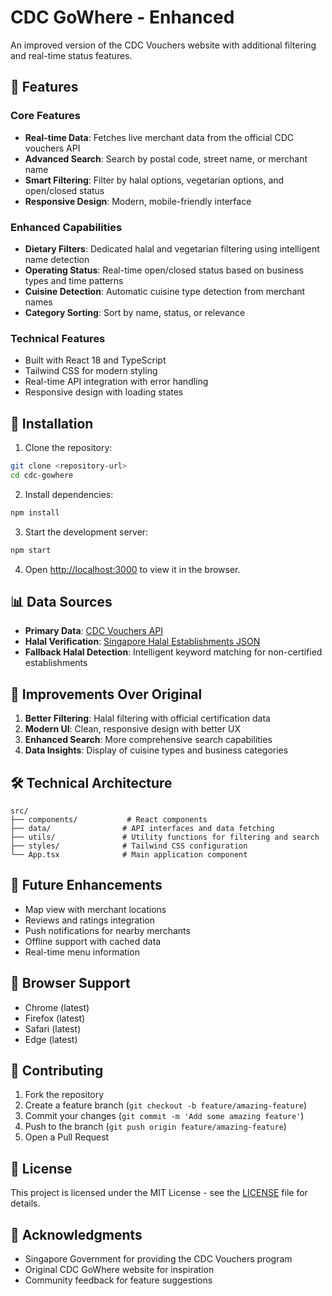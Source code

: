 # CDC GoWhere - Enhanced

An improved version of the CDC Vouchers website with additional filtering and real-time status features.

## 🚀 Features

### Core Features
- **Real-time Data**: Fetches live merchant data from the official CDC vouchers API
- **Advanced Search**: Search by postal code, street name, or merchant name
- **Smart Filtering**: Filter by halal options, vegetarian options, and open/closed status
- **Responsive Design**: Modern, mobile-friendly interface

### Enhanced Capabilities
- **Dietary Filters**: Dedicated halal and vegetarian filtering using intelligent name detection
- **Operating Status**: Real-time open/closed status based on business types and time patterns
- **Cuisine Detection**: Automatic cuisine type detection from merchant names
- **Category Sorting**: Sort by name, status, or relevance

### Technical Features
- Built with React 18 and TypeScript
- Tailwind CSS for modern styling
- Real-time API integration with error handling
- Responsive design with loading states

## 🔧 Installation

1. Clone the repository:
```bash
git clone <repository-url>
cd cdc-gowhere
```

2. Install dependencies:
```bash
npm install
```

3. Start the development server:
```bash
npm start
```

4. Open [http://localhost:3000](http://localhost:3000) to view it in the browser.

## 📊 Data Sources

- **Primary Data**: [CDC Vouchers API](http://prd-tmp.cdn.gowhere.gov.sg/assets/cdcvouchersgowhere/data.gzip?v=2)
- **Halal Verification**: [Singapore Halal Establishments JSON](https://raw.githubusercontent.com/zootato/singapore-halal-establishments/main/halal_establishments.json)
- **Fallback Halal Detection**: Intelligent keyword matching for non-certified establishments

## 🎯 Improvements Over Original

1. **Better Filtering**: Halal filtering with official certification data
2. **Modern UI**: Clean, responsive design with better UX
3. **Enhanced Search**: More comprehensive search capabilities
4. **Data Insights**: Display of cuisine types and business categories

## 🛠️ Technical Architecture

```
src/
├── components/           # React components
├── data/                # API interfaces and data fetching
├── utils/               # Utility functions for filtering and search
├── styles/              # Tailwind CSS configuration
└── App.tsx              # Main application component
```

## 🔮 Future Enhancements

- Map view with merchant locations
- Reviews and ratings integration
- Push notifications for nearby merchants
- Offline support with cached data
- Real-time menu information

## 📱 Browser Support

- Chrome (latest)
- Firefox (latest)
- Safari (latest)
- Edge (latest)

## 🤝 Contributing

1. Fork the repository
2. Create a feature branch (`git checkout -b feature/amazing-feature`)
3. Commit your changes (`git commit -m 'Add some amazing feature'`)
4. Push to the branch (`git push origin feature/amazing-feature`)
5. Open a Pull Request

## 📄 License

This project is licensed under the MIT License - see the [LICENSE](LICENSE) file for details.

## 🙏 Acknowledgments

- Singapore Government for providing the CDC Vouchers program
- Original CDC GoWhere website for inspiration
- Community feedback for feature suggestions
